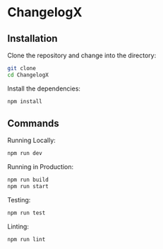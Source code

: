 # ChangelogX

## Installation

Clone the repository and change into the directory:

```bash
git clone
cd ChangelogX
```

Install the dependencies:

```bash
npm install
```
## Commands

Running Locally:

```bash
npm run dev
```

Running in Production:

```bash
npm run build
npm run start
```

Testing:

```bash
npm run test
```

Linting:

```bash
npm run lint
```